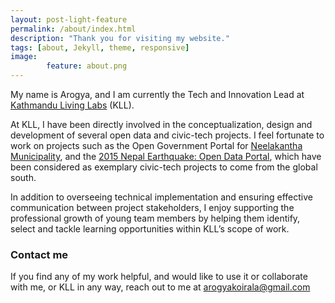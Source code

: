 ```yaml
---
layout: post-light-feature
permalink: /about/index.html 
description: "Thank you for visiting my website." 
tags: [about, Jekyll, theme, responsive]
image: 
        feature: about.png
---
```


My name is Arogya, and I am currently the Tech and Innovation Lead at [Kathmandu Living Labs](http://kathmandulivinglabs.org/team) (KLL). 

At KLL, I have been directly involved in the conceptualization, design and development of several open data and civic-tech projects. I feel fortunate to work on projects such as the Open Government Portal for [Neelakantha Municipality](https://neelakanthamunicipality.klldev.org), and the [2015 Nepal Earthquake: Open Data Portal](https://opendata.klldev.org), which have been considered as exemplary civic-tech projects to come from the global south.

In addition to overseeing technical implementation and ensuring effective communication between project stakeholders, I enjoy supporting the professional growth of young team members by helping them identify, select and tackle learning opportunities within KLL’s scope of work.

### Contact me

If you find any of my work helpful, and would like to use it or collaborate with me, or KLL in any way, reach out to me at [arogyakoirala@gmail.com](mailto:arogyakoirala@gmail.com)

